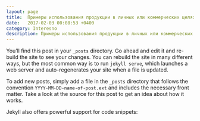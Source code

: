 ```yaml
---
layout: page
title:  Примеры использования продукции в личных или коммерческих целях 	 
date:   2017-02-03 00:08:53 +0400
category: Interesno
description: Примеры использования продукции в личных или коммерческих целях 
--- 	 
```

You’ll find this post in your `_posts` directory. Go ahead and edit it and re-build the site to see your changes. You can rebuild the site in many different ways, but the most common way is to run `jekyll serve`, which launches a web server and auto-regenerates your site when a file is updated.

To add new posts, simply add a file in the `_posts` directory that follows the convention `YYYY-MM-DD-name-of-post.ext` and includes the necessary front matter. Take a look at the source for this post to get an idea about how it works.

Jekyll also offers powerful support for code snippets: